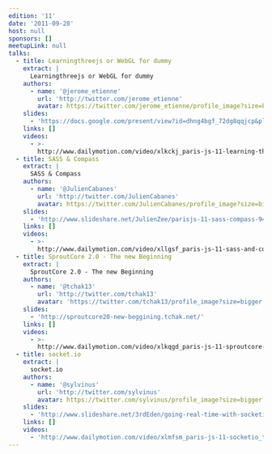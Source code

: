```yaml
---
edition: '11'
date: '2011-09-28'
host: null
sponsors: []
meetupLink: null
talks:
  - title: Learningthreejs or WebGL for dummy
    extract: |
      Learningthreejs or WebGL for dummy
    authors:
      - name: '@jerome_etienne'
        url: 'http://twitter.com/jerome_etienne'
        avatar: https://twitter.com/jerome_etienne/profile_image?size=bigger
    slides:
      - 'https://docs.google.com/present/view?id=dhng4bgf_72dg8qqjcp&pli=1'
    links: []
    videos:
      - >-
        http://www.dailymotion.com/video/xlkckj_paris-js-11-learning-three-js-by-jerome-etienne_tech
  - title: SASS & Compass
    extract: |
      SASS & Compass
    authors:
      - name: '@JulienCabanes'
        url: 'http://twitter.com/JulienCabanes'
        avatar: https://twitter.com/JulienCabanes/profile_image?size=bigger
    slides:
      - 'http://www.slideshare.net/JulienZee/parisjs-11-sass-compass-9472811'
    links: []
    videos:
      - >-
        http://www.dailymotion.com/video/xllgsf_paris-js-11-sass-and-compass_tech
  - title: SproutCore 2.0 - The new Beginning
    extract: |
      SproutCore 2.0 - The new Beginning
    authors:
      - name: '@tchak13'
        url: 'http://twitter.com/tchak13'
        avatar: 'https://twitter.com/tchak13/profile_image?size=bigger'
    slides:
      - 'http://sproutcore20-new-beggining.tchak.net/'
    links: []
    videos:
      - >-
        http://www.dailymotion.com/video/xlkqgd_paris-js-11-sproutcore-2-0-a-new-beginning-by-paul-chavard_tech
  - title: socket.io
    extract: |
      socket.io
    authors:
      - name: '@sylvinus'
        url: 'http://twitter.com/sylvinus'
        avatar: https://twitter.com/sylvinus/profile_image?size=bigger
    slides:
      - 'http://www.slideshare.net/3rdEden/going-real-time-with-socketio'
    links: []
    videos:
      - 'http://www.dailymotion.com/video/xlmfsm_paris-js-11-socketio_tech'
---
```

